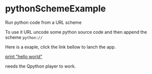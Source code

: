 pythonSchemeExample
===================

Run python code from a URL scheme

To use it URL uncode some python source code and then append the scheme `python://` 

Here is a exaple, click the link bellow to lanch the app. 

<a href="python://print%20%22hello%20world%22%0A">&#x70;&#x72;&#x69;&#x6e;&#x74;&#x20;&#x22;&#x68;&#x65;&#x6c;&#x6c;&#x6f;&#x20;&#x77;&#x6f;&#x72;&#x6c;&#x64;&#x22;&#xa;</a> 


needs the Qpython player to work. 
